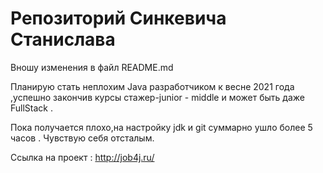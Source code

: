 ﻿# Репозиторий Синкевича Станислава
Вношу изменения в файл README.md

Планирую стать неплохим Java разработчиком к весне 2021 года ,успешно закончив курсы стажер-junior - middle и может быть даже FullStack .

Пока получается плохо,на настройку jdk и git суммарно ушло более 5 часов . Чувствую себя отсталым.

Ссылка на проект :
http://job4j.ru/